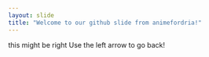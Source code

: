 ```yaml
---
layout: slide
title: "Welcome to our github slide from animefordria!"
---
```

this might be right
Use the left arrow to go back!
